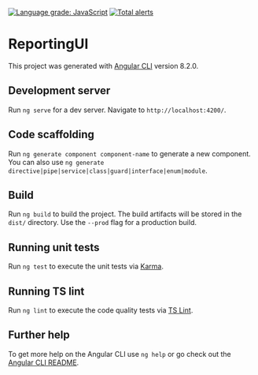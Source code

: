 [![Language grade: JavaScript](https://img.shields.io/lgtm/grade/javascript/g/IHTSDO/reporting-ui.svg?logo=lgtm&logoWidth=18)](https://lgtm.com/projects/g/IHTSDO/reporting-ui/context:javascript)
[![Total alerts](https://img.shields.io/lgtm/alerts/g/IHTSDO/reporting-ui.svg?logo=lgtm&logoWidth=18)](https://lgtm.com/projects/g/IHTSDO/reporting-ui/alerts/)

# ReportingUI

This project was generated with [Angular CLI](https://github.com/angular/angular-cli) version 8.2.0.

## Development server

Run `ng serve` for a dev server. Navigate to `http://localhost:4200/`.

## Code scaffolding

Run `ng generate component component-name` to generate a new component. You can also use `ng generate directive|pipe|service|class|guard|interface|enum|module`.

## Build

Run `ng build` to build the project. The build artifacts will be stored in the `dist/` directory. Use the `--prod` flag for a production build.

## Running unit tests

Run `ng test` to execute the unit tests via [Karma](https://karma-runner.github.io).

## Running TS lint

Run `ng lint` to execute the code quality tests via [TS Lint](https://palantir.github.io/tslint/).

## Further help

To get more help on the Angular CLI use `ng help` or go check out the [Angular CLI README](https://github.com/angular/angular-cli/blob/master/README.md).
